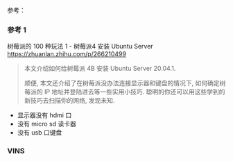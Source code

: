 参考：

### 参考 1

树莓派的 100 种玩法 1 - 树莓派4 安装 Ubuntu Server https://zhuanlan.zhihu.com/p/266210499

> 本文介绍如何给树莓派 4B 安装 Ubuntu Server 20.04.1.
>
> 顺便, 本文还介绍了在树莓派没办法连接显示器和键盘的情况下, 如何确定树莓派的 IP 地址并登陆进去等一些实用小技巧. 聪明的你还可以用这些学到的新技巧去扫描你的网络, 发现未知.

- 显示器没有 hdmi 口
- 没有 micro sd 读卡器
- 没有 usb 口键盘

### VINS

